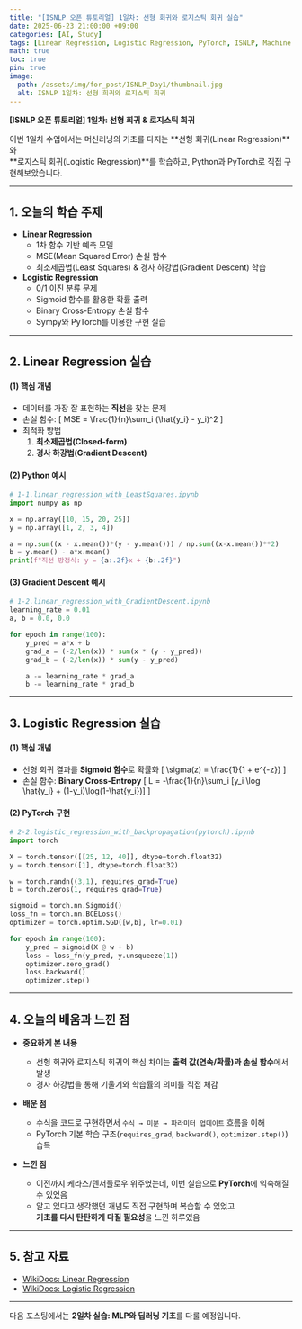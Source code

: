 ```yaml
---
title: "[ISNLP 오픈 튜토리얼] 1일차: 선형 회귀와 로지스틱 회귀 실습"
date: 2025-06-23 21:00:00 +09:00
categories: [AI, Study]
tags: [Linear Regression, Logistic Regression, PyTorch, ISNLP, Machine Learning]
math: true
toc: true
pin: true
image:
  path: /assets/img/for_post/ISNLP_Day1/thumbnail.jpg
  alt: ISNLP 1일차: 선형 회귀와 로지스틱 회귀
---
```


 **[ISNLP 오픈 튜토리얼] 1일차: 선형 회귀 & 로지스틱 회귀**  

이번 1일차 수업에서는 머신러닝의 기초를 다지는 **선형 회귀(Linear Regression)**와  
**로지스틱 회귀(Logistic Regression)**를 학습하고, Python과 PyTorch로 직접 구현해보았습니다.

---

## **1. 오늘의 학습 주제**
- **Linear Regression**
  - 1차 함수 기반 예측 모델
  - MSE(Mean Squared Error) 손실 함수
  - 최소제곱법(Least Squares) & 경사 하강법(Gradient Descent) 학습
- **Logistic Regression**
  - 0/1 이진 분류 문제
  - Sigmoid 함수를 활용한 확률 출력
  - Binary Cross-Entropy 손실 함수
  - Sympy와 PyTorch를 이용한 구현 실습

---

## **2. Linear Regression 실습**

#### (1) 핵심 개념
- 데이터를 가장 잘 표현하는 **직선**을 찾는 문제
- 손실 함수: 
\[
MSE = \frac{1}{n}\sum_i (\hat{y_i} - y_i)^2
\]
- 최적화 방법
  1. **최소제곱법(Closed-form)**
  2. **경사 하강법(Gradient Descent)**

#### (2) Python 예시
```py
# 1-1.linear_regression_with_LeastSquares.ipynb
import numpy as np

x = np.array([10, 15, 20, 25])
y = np.array([1, 2, 3, 4])

a = np.sum((x - x.mean())*(y - y.mean())) / np.sum((x-x.mean())**2)
b = y.mean() - a*x.mean()
print(f"직선 방정식: y = {a:.2f}x + {b:.2f}")
```

#### (3) Gradient Descent 예시
```py
# 1-2.linear_regression_with_GradientDescent.ipynb
learning_rate = 0.01
a, b = 0.0, 0.0

for epoch in range(100):
    y_pred = a*x + b
    grad_a = (-2/len(x)) * sum(x * (y - y_pred))
    grad_b = (-2/len(x)) * sum(y - y_pred)

    a -= learning_rate * grad_a
    b -= learning_rate * grad_b
```

---

## **3. Logistic Regression 실습**

#### (1) 핵심 개념
- 선형 회귀 결과를 **Sigmoid 함수**로 확률화
\[
\sigma(z) = \frac{1}{1 + e^{-z}}
\]
- 손실 함수: **Binary Cross-Entropy**
\[
L = -\frac{1}{n}\sum_i [y_i \log \hat{y_i} + (1-y_i)\log(1-\hat{y_i})]
\]

#### (2) PyTorch 구현
```py
# 2-2.logistic_regression_with_backpropagation(pytorch).ipynb
import torch

X = torch.tensor([[25, 12, 40]], dtype=torch.float32)
y = torch.tensor([1], dtype=torch.float32)

w = torch.randn((3,1), requires_grad=True)
b = torch.zeros(1, requires_grad=True)

sigmoid = torch.nn.Sigmoid()
loss_fn = torch.nn.BCELoss()
optimizer = torch.optim.SGD([w,b], lr=0.01)

for epoch in range(100):
    y_pred = sigmoid(X @ w + b)
    loss = loss_fn(y_pred, y.unsqueeze(1))
    optimizer.zero_grad()
    loss.backward()
    optimizer.step()
```

---

## **4. 오늘의 배움과 느낀 점**
- **중요하게 본 내용**
  - 선형 회귀와 로지스틱 회귀의 핵심 차이는 **출력 값(연속/확률)과 손실 함수**에서 발생
  - 경사 하강법을 통해 기울기와 학습률의 의미를 직접 체감

- **배운 점**
  - 수식을 코드로 구현하면서 `수식 → 미분 → 파라미터 업데이트` 흐름을 이해
  - PyTorch 기본 학습 구조(`requires_grad`, `backward()`, `optimizer.step()`) 습득

- **느낀 점**
  - 이전까지 케라스/텐서플로우 위주였는데, 이번 실습으로 **PyTorch**에 익숙해질 수 있었음
  - 알고 있다고 생각했던 개념도 직접 구현하며 복습할 수 있었고  
    **기초를 다시 탄탄하게 다질 필요성**을 느낀 하루였음

---

## **5. 참고 자료**
- [WikiDocs: Linear Regression](https://wikidocs.net/21670)
- [WikiDocs: Logistic Regression](https://wikidocs.net/22881)

---

다음 포스팅에서는 **2일차 실습: MLP와 딥러닝 기초**를 다룰 예정입니다.
